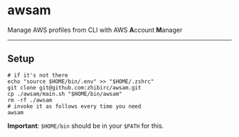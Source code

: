 # awsam

Manage AWS profiles from CLI with AWS **A**ccount **M**anager

---

## Setup

```shell
# if it's not there
echo "source $HOME/bin/.env" >> "$HOME/.zshrc"
git clone git@github.com:zhibirc/awsam.git
cp ./awsam/main.sh "$HOME/bin/awsam"
rm -rf ./awsam
# invoke it as follows every time you need
awsam
```

**Important**: `$HOME/bin` should be in your `$PATH` for this.